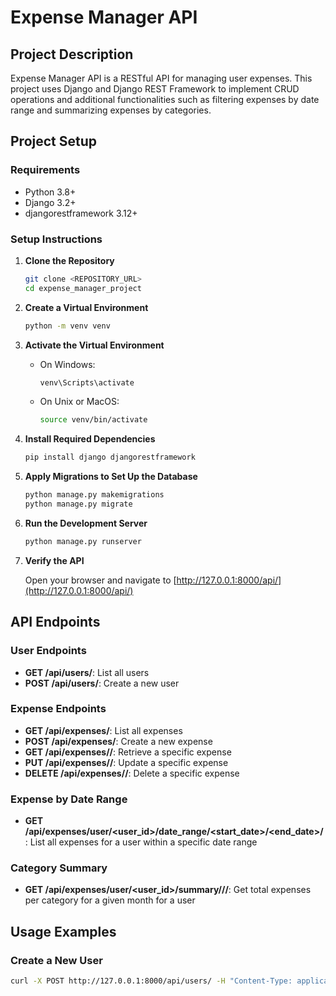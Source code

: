 # Expense Manager API

## Project Description
Expense Manager API is a RESTful API for managing user expenses. This project uses Django and Django REST Framework to implement CRUD operations and additional functionalities such as filtering expenses by date range and summarizing expenses by categories.

## Project Setup

### Requirements
- Python 3.8+
- Django 3.2+
- djangorestframework 3.12+

### Setup Instructions

1. **Clone the Repository**

    ```bash
    git clone <REPOSITORY_URL>
    cd expense_manager_project
    ```

2. **Create a Virtual Environment**

    ```bash
    python -m venv venv
    ```

3. **Activate the Virtual Environment**

    - On Windows:

        ```bash
        venv\Scripts\activate
        ```

    - On Unix or MacOS:

        ```bash
        source venv/bin/activate
        ```

4. **Install Required Dependencies**

    ```bash
    pip install django djangorestframework
    ```

5. **Apply Migrations to Set Up the Database**

    ```bash
    python manage.py makemigrations
    python manage.py migrate
    ```

6. **Run the Development Server**

    ```bash
    python manage.py runserver
    ```

7. **Verify the API**
   
   Open your browser and navigate to [http://127.0.0.1:8000/api/](http://127.0.0.1:8000/api/)

## API Endpoints

### User Endpoints
- **GET /api/users/**: List all users
- **POST /api/users/**: Create a new user

### Expense Endpoints
- **GET /api/expenses/**: List all expenses
- **POST /api/expenses/**: Create a new expense
- **GET /api/expenses/<id>/**: Retrieve a specific expense
- **PUT /api/expenses/<id>/**: Update a specific expense
- **DELETE /api/expenses/<id>/**: Delete a specific expense

### Expense by Date Range
- **GET /api/expenses/user/<user_id>/date_range/<start_date>/<end_date>/**: List all expenses for a user within a specific date range

### Category Summary
- **GET /api/expenses/user/<user_id>/summary/<year>/<month>/**: Get total expenses per category for a given month for a user

## Usage Examples

### Create a New User
```bash
curl -X POST http://127.0.0.1:8000/api/users/ -H "Content-Type: application/json" -d '{"username": "john", "email": "john@example.com"}'
